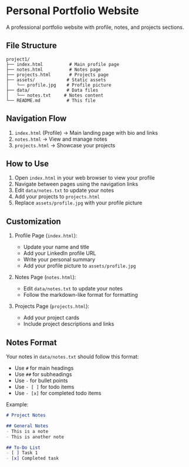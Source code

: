 # Personal Portfolio Website

A professional portfolio website with profile, notes, and projects sections.

## File Structure
```
project1/
├── index.html          # Main profile page
├── notes.html          # Notes page
├── projects.html       # Projects page
├── assets/            # Static assets
│   └── profile.jpg    # Profile picture
├── data/              # Data files
│   └── notes.txt     # Notes content
└── README.md          # This file
```

## Navigation Flow
1. `index.html` (Profile) → Main landing page with bio and links
2. `notes.html` → View and manage notes
3. `projects.html` → Showcase your projects

## How to Use

1. Open `index.html` in your web browser to view your profile
2. Navigate between pages using the navigation links
3. Edit `data/notes.txt` to update your notes
4. Add your projects to `projects.html`
5. Replace `assets/profile.jpg` with your profile picture

## Customization

1. Profile Page (`index.html`):
   - Update your name and title
   - Add your LinkedIn profile URL
   - Write your personal summary
   - Add your profile picture to `assets/profile.jpg`

2. Notes Page (`notes.html`):
   - Edit `data/notes.txt` to update your notes
   - Follow the markdown-like format for formatting

3. Projects Page (`projects.html`):
   - Add your project cards
   - Include project descriptions and links

## Notes Format

Your notes in `data/notes.txt` should follow this format:
- Use `#` for main headings
- Use `##` for subheadings
- Use `-` for bullet points
- Use `- [ ]` for todo items
- Use `- [x]` for completed todo items

Example:
```markdown
# Project Notes

## General Notes
- This is a note
- This is another note

## To-Do List
- [ ] Task 1
- [x] Completed task
``` 